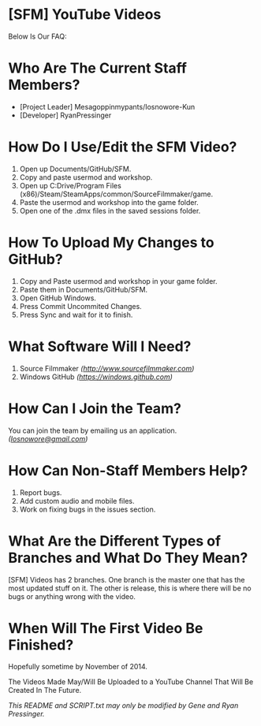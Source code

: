 [SFM] YouTube Videos 
===

Below Is Our FAQ:

Who Are The Current Staff Members?
===
- [Project Leader] Mesagoppinmypants/Iosnowore-Kun
- [Developer] RyanPressinger

How Do I Use/Edit the SFM Video?
===
1. Open up Documents/GitHub/SFM.
2. Copy and paste usermod and workshop.
3. Open up C:Drive/Program Files (x86)/Steam/SteamApps/common/SourceFilmmaker/game.
4. Paste the usermod and workshop into the game folder.
5. Open one of the .dmx files in the saved sessions folder.

How To Upload My Changes to GitHub?
===
1. Copy and Paste usermod and workshop in your game folder.
2. Paste them in Documents/GitHub/SFM.
3. Open GitHub Windows.
4. Press Commit Uncommited Changes.
5. Press Sync and wait for it to finish.

What Software Will I Need?
===
1. Source Filmmaker *(http://www.sourcefilmmaker.com)*
2. Windows GitHub *(https://windows.github.com)*

How Can I Join the Team?
===
You can join the team by emailing us an application. *(Iosnowore@gmail.com)*

How Can Non-Staff Members Help?
===
1. Report bugs.
2. Add custom audio and mobile files.
3. Work on fixing bugs in the issues section.

What Are the Different Types of Branches and What Do They Mean?
===
[SFM] Videos has 2 branches. One branch is the master one that has the most updated stuff on it.
The other is release, this is where there will be no bugs or anything wrong with the video.

When Will The First Video Be Finished?
==
Hopefully sometime by November of 2014.

The Videos Made May/Will Be Uploaded to a YouTube Channel That Will Be Created In The Future.

*This README and SCRIPT.txt may only be modified by Gene and Ryan Pressinger.*